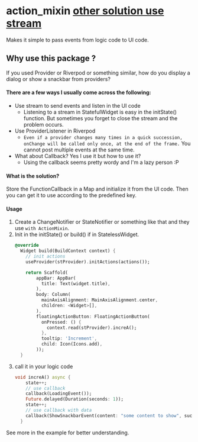 # action_mixin [other solution use stream](https://github.com/tbm98/event_mixin)
Makes it simple to pass events from logic code to UI code.

## Why use this package ?
If you used Provider or Riverpod or something similar, how do you display a dialog or show a snackbar from providers?
#### There are a few ways I usually come across the following:
* Use stream to send events and listen in the UI code
    * Listening to a stream in StatefulWidget is easy in the initState() function. But sometimes you forget to close the stream and the problem occurs.
* Use ProviderListener in Riverpod
    * `Even if a provider changes many times in a quick succession, onChange will be called only once, at the end of the frame.` You cannot post multiple events at the same time.
* What about Callback? Yes I use it but how to use it?
    * Using the callback seems pretty wordy and I'm a lazy person :P
#### What is the solution?
Store the FunctionCallback in a Map and initialize it from the UI code. Then you can get it to use according to the predefined key.
#### Usage
1) Create a ChangeNotifier or StateNotifier or something like that and they use `with ActionMixin`.
2) Init in the initState() or build() if in StatelessWidget.
    ```dart
    @override
      Widget build(BuildContext context) {
        // init actions
        useProvider(stProvider).initActions(actions());
    
        return Scaffold(
            appBar: AppBar(
              title: Text(widget.title),
            ),
            body: Column(
              mainAxisAlignment: MainAxisAlignment.center,
              children: <Widget>[],
            ),
            floatingActionButton: FloatingActionButton(
              onPressed: () {
                context.read(stProvider).increA();
              },
              tooltip: 'Increment',
              child: Icon(Icons.add),
            ));
      }
    ```
3) call it in your logic code
   ```dart
   void increA() async {
       state++;
       // use callback
       callback(LoadingEvent());
       Future.delayed(Duration(seconds: 1));
       state++;
       // use callback with data
       callback(ShowSnackbarEvent(content: "some content to show", success: false));
     }
   ```
See more in the example for better understanding.
